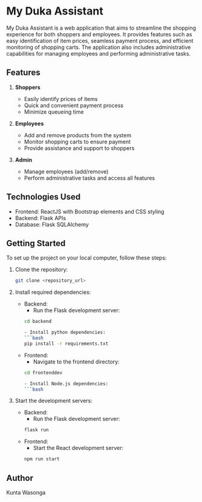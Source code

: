 # My Duka Assistant

My Duka Assistant is a web application that aims to streamline the shopping experience for both shoppers and employees. It provides features such as easy identification of item prices, seamless payment process, and efficient monitoring of shopping carts. The application also includes administrative capabilities for managing employees and performing administrative tasks.

## Features

1. **Shoppers**
   - Easily identify prices of items
   - Quick and convenient payment process
   - Minimize queueing time

2. **Employees**
   - Add and remove products from the system
   - Monitor shopping carts to ensure payment
   - Provide assistance and support to shoppers

3. **Admin**
   - Manage employees (add/remove)
   - Perform administrative tasks and access all features

## Technologies Used

- Frontend: ReactJS with Bootstrap elements and CSS styling
- Backend: Flask APIs
- Database: Flask SQLAlchemy

## Getting Started

To set up the project on your local computer, follow these steps:

1. Clone the repository:

   ```bash
   git clone <repository_url>

2. Install required dependencies:
    - Backend:
        - Run the Flask development server:
        ```bash
        cd backend

        - Install python dependencies:
        ```bash
        pip install -r requirements.txt

    - Frontend:
        - Navigate to the frontend directory:
        ```bash
        cd frontenddev

        - Install Node.js dependencies:
        ```bash
3. Start the development servers:
    - Backend:
        - Run the Flask development server:
        ```bash
        flask run
    - Frontend:
        - Start the React development server:
        ```bash
        npm run start


## Author
Kunta Wasonga

